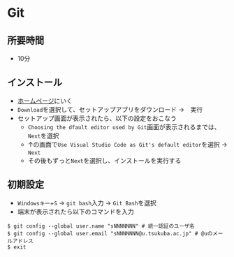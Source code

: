 # Git

## 所要時間

- 10分

## インストール

- [ホームページ](https://gitforwindows.org/)にいく
- `Download`を選択して、セットアップアプリをダウンロード →　実行
- セットアップ画面が表示されたら、以下の設定をおこなう
  - `Choosing the dfault editor used by Git`画面が表示されるまでは、`Next`を選択
  - ↑の画面で`Use Visual Studio Code as Git's default editor`を選択 → `Next`
  - その後もずっと`Next`を選択し、インストールを実行する
  
## 初期設定

- `Windowsキー`+`S` → `git bash`入力 → `Git Bash`を選択
- 端末が表示されたら以下のコマンドを入力

```
$ git config --global user.name "sNNNNNNN" # 統一認証のユーザ名
$ git config --global user.email "sNNNNNNN@u.tsukuba.ac.jp" # @uのメールアドレス
$ exit
```
